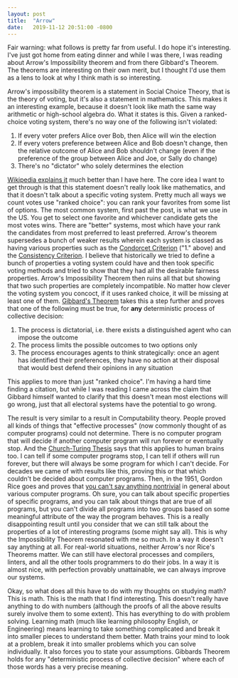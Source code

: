 ```yaml
---
layout: post
title:  "Arrow"
date:   2019-11-12 20:51:00 -0800
---
```


Fair warning: what follows is pretty far from useful. I do hope it's interesting.
I've just got home from eating dinner and while I was there, I was reading about
Arrow's Impossibility theorem and from there Gibbard's Theorem. The theorems are
interesting on their own merit, but I thought I'd use them as a lens to look at
why I think math is so interesting.

Arrow's impossibility theorem is a statement in Social Choice Theory, that is the
theory of voting, but it's also a statement in mathematics. This makes it an
interesting example, because it doesn't look like math the same way arithmetic or
high-school algebra do. What it states is this. Given a ranked-choice voting
system, there's no way one of the following isn't violated:

1. If every voter prefers Alice over Bob, then Alice will win the election
2. If every voters preference between Alice and Bob doesn't change, then the
   relative outcome of Alice and Bob shouldn't change (even if the preference
   of the group between Alice and Joe, or Sally do change)
3. There's no "dictator" who solely determines the election

[Wikipedia explains it](https://en.wikipedia.org/wiki/Arrow%27s_impossibility_theorem)
much better than I have here. The core idea I want to get through is that this
statement doesn't really look like mathematics, and that it doesn't talk about a
specific voting system. Pretty much all ways we count votes use "ranked choice":
you can rank your favorites from some list of options. The most common system,
first past the post, is what we use in the US. You get to select one favorite
and whichever candidate gets the most votes wins. There are "better" systems, most
which have your rank the candidates from most preferred to least preferred. Arrow's
theorem supersedes a bunch of weaker results wherein each system is classed as having
various properties such as the
[Condorcet Criterion](https://en.wikipedia.org/wiki/Condorcet_criterion) ("1." above)
and the [Consistency Criterion](https://en.wikipedia.org/wiki/Consistency_criterion).
I believe that historically we tried to define a bunch of properties a voting system
could have and then took specific voting methods and tried to show that they had all
the desirable fairness properties. Arrow's Impossibility Theorem then ruins all that
but showing that two such properties are completely incompatible. No matter how
clever the voting system you concoct, if it uses ranked choice, it will be missing at
least one of them. [Gibbard's Theorem](https://en.wikipedia.org/wiki/Gibbard%27s_theorem)
takes this a step further and proves that one of the following must be true, for
**any** deterministic process of collective decision:

1. The process is dictatorial, i.e. there exists a distinguished agent who can impose
    the outcome
2. The process limits the possible outcomes to two options only
3. The process encourages agents to think strategically: once an agent has identified
   their preferences, they have no action at their disposal that would best defend their
   opinions in any situation

This applies to more than just "ranked choice". I'm having a hard time finding a
citation, but while I was reading I came across the claim that Gibbard himself wanted to
clarify that this doesn't mean most elections will go wrong, just that all electoral
systems have the potential to go wrong.

The result is very similar to a result in
Computability theory. People proved all kinds of things that "effective processes"
(now commonly thought of as computer programs) could not determine. There is no computer
program that will decide if another computer program will run forever or eventually stop.
And the [Church-Turing Thesis](https://en.wikipedia.org/wiki/Church–Turing_thesis) says
that this applies to human brains too. I can tell if some computer programs stop, I can
tell if others will run forever, but there will always be some program for which I can't
decide. For decades we came of with results like this, proving this or that which couldn't
be decided about computer programs. Then, in the 1951, Gordon Rice goes and proves that
[you can't say anything nontrivial](https://en.wikipedia.org/wiki/Rice%27s_theorem) in
general about various computer programs. Oh sure, you can talk about specific properties
of specific programs, and you can talk about things that are true of all programs, but
you can't divide all programs into two groups based on some meaningful attribute of the
way the program behaves. This is a really disappointing result until you consider that
we can still talk about the properties of a lot of interesting programs (some might say
all). This is why the Impossibility Theorem resonated with me so much. In a way it doesn't
say anything at all. For real-world situations, neither Arrow's nor Rice's Theorems
matter. We can still have electoral processes and compilers, linters, and all the other
tools programmers to do their jobs. In a way it is almost nice, with perfection provably
unattainable, we can always improve our systems.

Okay, so what does all this have to do with my thoughts on studying math? This is math.
This is the math that I find interesting. This doesn't really have anything to do with
numbers (although the proofs of all the above results surely involve them to some extent).
This has everything to do with problem solving. Learning math (much like learning philosophy
English, or Engineering) means learning to take something complicated and break it into
smaller pieces to understand them better. Math trains your mind to look at a problem,
break it into smaller problems which you can solve individually. It also forces you
to state your assumptions. Gibbards Theorem holds for any "deterministic process of
collective decision" where each of those words has a very precise meaning.
